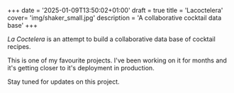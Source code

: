 +++
date = '2025-01-09T13:50:02+01:00'
draft = true
title = 'Lacoctelera'
cover= 'img/shaker_small.jpg'
description = 'A collaborative cocktail data base'
+++

*La Coctelera* is an attempt to build a collaborative data base of cocktail
recipes.

This is one of my favourite projects. I've been working on it for
months and it's getting closer to it's deployment in production.

Stay tuned for updates on this project.
